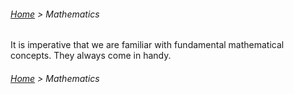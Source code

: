 ###### [Home](../../../README.md) > Mathematics

It is imperative that we are familiar with fundamental mathematical concepts. They always
come in handy.

###### [Home](../../../README.md) > Mathematics
